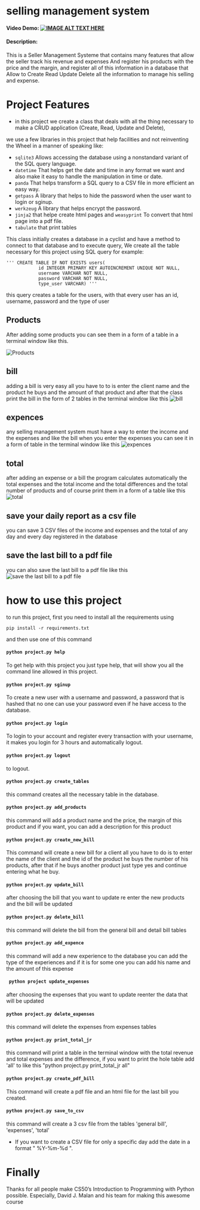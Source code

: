 # selling management system
#### Video Demo:  [![IMAGE ALT TEXT HERE](https://img.youtube.com/vi/5IyFgu6zvdM/0.jpg)](https://www.youtube.com/watch?v=5IyFgu6zvdM)
<!-- <URL HERE> -->
#### Description:

This is a Seller Management Systeme that contains many features that allow the seller track his revenue and expenses And register his products with the price and the margin, and register all of this information in a database that  Allow to Create Read Update Delete all the information to manage his selling and expense.

# Project Features

* in this project we create a class that deals with all the thing necessary to make a CRUD application (Create, Read, Update and Delete), 

we use a few libraries in this project that help facilities and not reinventing the Wheel in a manner of speaking like:
- `sqlite3` Allows accessing the database using a nonstandard variant of the SQL query language.
- `datetime` That helps get the date and time in any format we want and also make it easy to handle the manipulation in time or date.
- `panda` That helps transform a SQL query to a CSV file in more efficient an easy way. 
- `getpass` A library that helps to hide the password when the user want to login or sginup.
- `werkzeug` A library that helps encrypt the password.
- `jinja2` that helpe create html pages and `weasyprint` To convert that html page into a pdf file.
- `tabulate` that print tables 

This class initially creates a database in a cyclist and have a method to connect to that database and to execute query, 
We create all the table necessary for this project using SQL query for example:
```
''' CREATE TABLE IF NOT EXISTS users(
            id INTEGER PRIMARY KEY AUTOINCREMENT UNIQUE NOT NULL,
            username VARCHAR NOT NULL, 
            password VARCHAR NOT NULL,
            type_user VARCHAR) '''
```
this query creates a table for the users, with that every user has an id, username, password and the type of user

## Products

After adding some products you can see them in a form of a table in a terminal window like this.

![Products](/screenshots/1.png) 

## bill

adding a bill is very easy all you have to to is enter the client name and the product he buys and the amount of that product and after that the class print the bill in the form of 2 tables in the terminal window like this
![bill](/screenshots/2.png)

## expences

any selling management system must have a way to enter the income and the expenses and like the bill when you enter the expenses you can see it in a form of table in the terminal window like this 
![expences](/screenshots/3.png)

## total 
after adding an expense or a bill the program calculates automatically the total expenses and the total income and the total differences and the total number of products and of course print them in a form of a table like this 
![total](/screenshots/4.png)

## save your daily report as a csv file
you can save 3 CSV files of the income and expenses and the total of any day and every day registered in the database

## save the last bill to a pdf file
you can also save the last bill to a pdf file like this 
![save the last bill to a pdf file](/screenshots/5.png)

# how to use this project

to run this project, first you need to install all the requirements using 
```
pip install -r requirements.txt
```

and then use one of this command 

#### `python project.py help`
To get help with this project you just type help, that will show you all the command line allowed in this project.

#### `python project.py sginup` 
To create a new user with a username and password, a password that is hashed that no one can use your password even if he have access to the database.

#### `python project.py login`
To login to your account and register every transaction with your username, it makes you login for 3 hours and automatically logout.

#### `python project.py logout`
to logout.

#### `python project.py create_tables`
this command creates all the necessary table in the database.

#### `python project.py add_products`
this command will add a product name and the price, the margin of this product and if you want, you can add a description for this product 

#### `python project.py create_new_bill`
This command will create a new bill for a client all you have to do is to enter the name of the client and the id of the product he buys the number of his products, after that if he buys another product just type yes and continue entering what he buy.

#### `python project.py update_bill`
after choosing the bill that you want to update re enter the new products and the bill will be updated 
    
#### `python project.py delete_bill`
this command will delete the bill from the general bill and detail bill tables

#### `python project.py add_expence`
this command will add a new experience to the database you can add the type of the experiences and if it is for some one you can add his name and the amount of this expense

#### ` python project update_expenses`
after choosing the expenses that you want to update reenter the data that will be updated 
    
#### `python project.py delete_expenses`
this command will delete the expenses from expenses tables

#### `python project.py print_total_jr`
this command will print a table in the terminal window with the total revenue and total expenses and the  difference, if you want to print the hole table add 'all' to like this  "python project.py print_total_jr all"

#### `python project.py create_pdf_bill`
This command will create a pdf file and an html file for the last bill you created. 

#### ` python project.py save_to_csv `
this command will create a 3 csv file from the tables 'general bill', 'expenses', 'total'
* If you want to create a CSV file for only a specific day add the date in a format " %Y-%m-%d ". 


# Finally

Thanks for all people make CS50’s Introduction to Programming with Python possible. Especially, David J. Malan and his team for making this awesome course 

